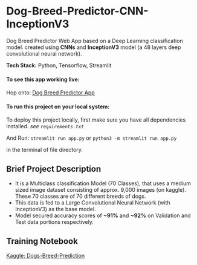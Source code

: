 # Dog-Breed-Predictor-CNN-InceptionV3
Dog Breed Predictor Web App based on a Deep Learning classification model. created using **CNNs** and **InceptionV3** model (a 48 layers deep convolutional neural network).

**Tech Stack:** Python, Tensorflow, Streamlit

#### To see this app working live:
Hop onto: [Dog Breed Predictor App](http://13.232.154.124:8501/)

#### To run this project on your local system: 
To deploy this project locally, first make sure you have all dependencies installed. *see ```requirements.txt```*

And Run: ```streamlit run app.py``` or ```python3 -m streamlit run app.py``` 

in the terminal of file directory.

## Brief Project Description
* It is a Multiclass classification Model (70 Classes), that uses a medium sized image dataset consisting of approx. 9,000 images (on kaggle). These 70 classes are of 70 different breeds of dogs.
* This data is fed to a Large Convolutional Neural Network (with InceptionV3) as the base model.
* Model secured accuracy scores of **~91%** and **~92%** on Validation and Test data portions respectively.

## Training Notebook
[Kaggle: Dogs-Breed-Prediction](https://www.kaggle.com/code/harshpriye/dogs-breed-prediction-cnn-inceptionv3/notebook)
